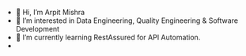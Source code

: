 - 👋 Hi, I’m Arpit Mishra
- 👀 I’m interested in Data Engineering, Quality Engineering & Software Development
- 🌱 I’m currently learning RestAssured for API Automation.
- 

<!---
gem-arpitmishra/gem-arpitmishra is a ✨ special ✨ repository because its `README.md` (this file) appears on your GitHub profile.
You can click the Preview link to take a look at your changes.
--->
